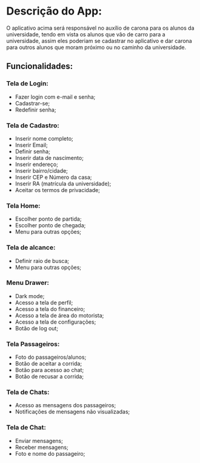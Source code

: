# Descrição do App:
<p>O aplicativo acima será responsável no auxílio de carona para os alunos da universidade, tendo em vista os alunos que vão de carro para a universidade, assim eles poderiam se cadastrar no aplicativo e dar carona para outros alunos que moram próximo ou no caminho da universidade.</p>

## Funcionalidades:
### Tela de Login:
- Fazer login com e-mail e senha;
- Cadastrar-se;
- Redefinir senha;

### Tela de Cadastro:
- Inserir nome completo;
- Inserir Email;
- Definir senha;
- Inserir data de nascimento;
- Inserir endereço;
- Inserir bairro/cidade;
- Inserir CEP e Número da casa;
- Inserir RA (matrícula da universidade);
- Aceitar os termos de privacidade;

### Tela Home:
- Escolher ponto de partida;
- Escolher ponto de chegada;
- Menu para outras opções;

### Tela de alcance:
- Definir raio de busca;
- Menu para outras opções;

### Menu Drawer:
- Dark mode;
- Acesso a tela de perfil;
- Acesso a tela do financeiro;
- Acesso a tela de área do motorista;
- Acesso a tela de configurações;
- Botão de log out;

### Tela Passageiros:
- Foto do passageiros/alunos;
- Botão de aceitar a corrida;
- Botão para acesso ao chat;
- Botão de recusar a corrida;

### Tela de Chats:
- Acesso as mensagens dos passageiros;
- Notificações de mensagens não visualizadas;

### Tela de Chat:
- Enviar mensagens;
- Receber mensagens;
- Foto e nome do passageiro;
  
  
